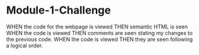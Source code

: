 # Module-1-Challenge

WHEN the code for the webpage is viewed 
THEN semantic HTML is seen
WHEN the code is viewed 
THEN comments are seen stating my changes to the previous code.
WHEN the code is viewed 
THEN they are seen following a logical order.
